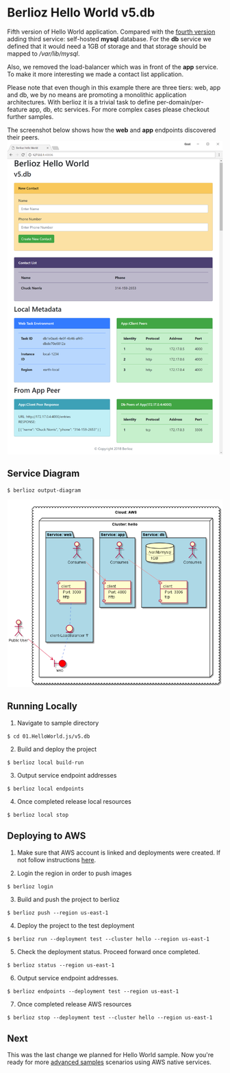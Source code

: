 # Berlioz Hello World v5.db

Fifth version of Hello World application. Compared with the
[fourth version](../v4.dns) adding third service: self-hosted **mysql**
database. For the **db** service we defined that it would need a 1GB of storage and that storage should be mapped to _/var/lib/mysql_.

Also, we removed the load-balancer which was in front of the **app**
service. To make it more interesting we made a contact list application.

Please note that even though in this example there are three tiers: web, app and db, we by no means are promoting a monolithic application architectures.
With berlioz it is a trivial task to define
per-domain/per-feature app, db, etc services.
For more complex cases please checkout further samples.    

The screenshot below shows how the **web** and **app** endpoints discovered their peers.
![v5.db Screenshot](screenshot.png)

## Service Diagram
```
$ berlioz output-diagram
```
![v5.db Diagram](diagram.png)

## Running Locally

1. Navigate to sample directory
```
$ cd 01.HelloWorld.js/v5.db
```

2. Build and deploy the project
```
$ berlioz local build-run
```

3. Output service endpoint addresses
```
$ berlioz local endpoints
```

4. Once completed release local resources
```
$ berlioz local stop
```

## Deploying to AWS

1. Make sure that AWS account is linked and deployments were created. If not follow instructions [here](../../README.md).

2. Login the region in order to push images
```
$ berlioz login
```

3. Build and push the project to berlioz
```
$ berlioz push --region us-east-1
```

4. Deploy the project to the test deployment
```
$ berlioz run --deployment test --cluster hello --region us-east-1
```

5. Check the deployment status. Proceed forward once completed.
```
$ berlioz status --region us-east-1
```

6. Output service endpoint addresses.
```
$ berlioz endpoints --deployment test --region us-east-1
```

7. Once completed release AWS resources
```
$ berlioz stop --deployment test --cluster hello --region us-east-1
```

## Next
This was the last change we planned for Hello World sample.
Now you're ready for more [advanced samples](../../02.DynamoDB) scenarios using AWS native services.
